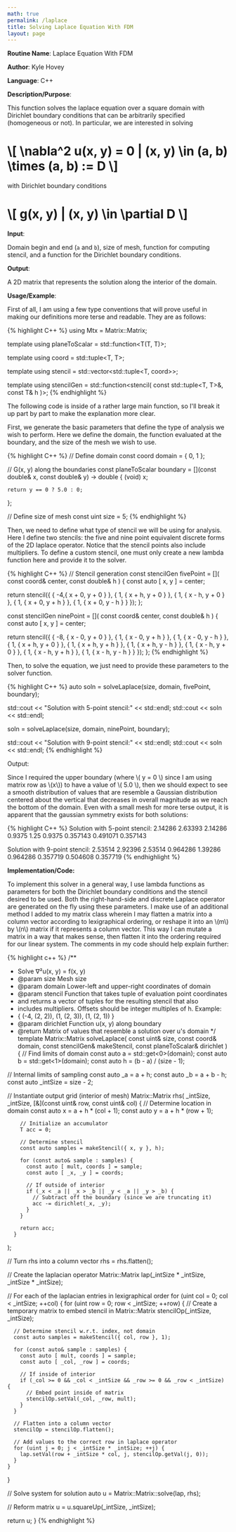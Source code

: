 ```yaml
---
math: true
permalink: /laplace
title: Solving Laplace Equation With FDM
layout: page
---
```


**Routine Name**: Laplace Equation With FDM

**Author**: Kyle Hovey

**Language**: C++

**Description/Purpose**:

This function solves the laplace equation over a square domain with Dirichlet boundary conditions that can be arbitrarily specified (homogeneous or not). In particular, we are interested in solving

# \\[ \nabla^2 u(x, y) = 0 | (x, y) \in (a, b) \times (a, b) := D \\]

with Dirichlet boundary conditions

# \\[ g(x, y) | (x, y) \in \partial D \\]

**Input**:

Domain begin and end (`a` and `b`), size of mesh, function for computing stencil, and a function for the Dirichlet boundary conditions.

**Output**:

A 2D matrix that represents the solution along the interior of the domain.

**Usage/Example**:

First of all, I am using a few type conventions that will prove useful in making our definitions more terse and readable. They are as follows:

{% highlight C++ %}
using Mtx = Matrix::Matrix<double>;

template <typename T>
using planeToScalar = std::function<T(T, T)>;

template <typename T>
using coord = std::tuple<T, T>;

template <typename T>
using stencil = std::vector<std::tuple<T, coord<T>>>;

template <typename T>
using stencilGen = std::function<stencil<T>(
    const std::tuple<T, T>&,
    const T& h
)>;
{% endhighlight %}

The following code is inside of a rather large main function, so I'll break it up part by part to make the explanation more clear.

First, we generate the basic parameters that define the type of analysis we wish to perform. Here we define the domain, the function evaluated at the boundary, and the size of the mesh we wish to use.

{% highlight C++ %}
// Define domain
const coord<double> domain = { 0, 1 };

// G(x, y) along the boundaries
const planeToScalar<double> boundary =
  [](const double& x, const double& y) -> double {
    (void) x;

    return y == 0 ? 5.0 : 0;
  };

// Define size of mesh
const uint size = 5;
{% endhighlight %}

Then, we need to define what type of stencil we will be using for analysis. Here I define two stencils: the five and nine point equivalent discrete forms of the 2D laplace operator. Notice that the stencil points also include multipliers. To define a custom stencil, one must only create a new lambda function here and provide it to the solver.

{% highlight C++ %}
// Stencil generation
const stencilGen<double> fivePoint = [](
    const coord<double>& center,
    const double& h
) {
  const auto [ x, y ] = center;

  return stencil<double>({
    { -4,{ x + 0, y + 0 } },
    { 1, { x + h, y + 0 } },
    { 1, { x - h, y + 0 } },
    { 1, { x + 0, y + h } },
    { 1, { x + 0, y - h } }
  });
};

const stencilGen<double> ninePoint = [](
    const coord<double>& center,
    const double& h
) {
  const auto [ x, y ] = center;

  return stencil<double>({
    { -8, { x - 0, y + 0 } },
    { 1,  { x - 0, y + h } },
    { 1,  { x - 0, y - h } },
    { 1,  { x + h, y + 0 } },
    { 1,  { x + h, y + h } },
    { 1,  { x + h, y - h } },
    { 1,  { x - h, y + 0 } },
    { 1,  { x - h, y + h } },
    { 1,  { x - h, y - h } }
  });
};
{% endhighlight %}

Then, to solve the equation, we just need to provide these parameters to the solver function.

{% highlight C++ %}
auto soln = solveLaplace<double>(size, domain, fivePoint, boundary);

std::cout << "Solution with 5-point stencil:" << std::endl;
std::cout << soln << std::endl;

soln = solveLaplace<double>(size, domain, ninePoint, boundary);

std::cout << "Solution with 9-point stencil:" << std::endl;
std::cout << soln << std::endl;
{% endhighlight %}

Output:

Since I required the upper boundary (where \\( y = 0 \\) since I am using matrix row as \\(x\\)) to have a value of \\( 5.0 \\), then we should expect to see a smooth distribution of values that are resemble a Gaussian distribution centered about the vertical that decreases in overall magnitude as we reach the bottom of the domain. Even with a small mesh for more terse output, it is apparent that the gaussian symmetry exists for both solutions:

{% highlight C++ %}
Solution with 5-point stencil:
2.14286 2.63393 2.14286
0.9375 1.25 0.9375
0.357143 0.491071 0.357143

Solution with 9-point stencil:
2.53514 2.92396 2.53514
0.964286 1.39286 0.964286
0.357719 0.504608 0.357719
{% endhighlight %}

**Implementation/Code:**

To implement this solver in a general way, I use lambda functions as parameters for both the Dirichlet boundary conditions and the stencil desired to be used. Both the right-hand-side and discrete Laplace operator are generated on the fly using these parameters. I make use of an additional method I added to my matrix class wherein I may flatten a matrix into a column vector according to lexigraphical ordering, or reshape it into an \\(m\\) by \\(n\\) matrix if it represents a column vector. This way I can mutate a matrix in a way that makes sense, then flatten it into the ordering required for our linear system. The comments in my code should help explain further:

{% highlight c++ %}
/**
 * Solve ∇²u(x, y) = f(x, y)
 * @param size Mesh size
 * @param domain Lower-left and upper-right coordinates of domain
 * @param stencil Function that takes tuple of evaluation point coordinates
 *  and returns a vector of tuples for the resulting stencil that also
 *  includes multipliers. Offsets should be integer multiples of h. Example:
 *    { (-4, (2, 2)), (1, (2, 3)), (1, (2, 1)) }
 * @param dirichlet Function u(x, y) along boundary
 * @return Matrix of values that resemble a solution over u's domain
 */
template <typename T>
Matrix::Matrix<T> solveLaplace(
    const uint& size,
    const coord<T>& domain,
    const stencilGen<T>& makeStencil,
    const planeToScalar<T>& dirichlet
) {
  // Find limits of domain
  const auto a = std::get<0>(domain);
  const auto b = std::get<1>(domain);
  const auto h = (b - a) / (size - 1);

  // Internal limits of sampling
  const auto _a = a + h;
  const auto _b = a + b - h;
  const auto _intSize = size - 2;

  // Instantiate output grid (interior of mesh)
  Matrix::Matrix<T> rhs(
      _intSize,
      _intSize,
      [&](const uint& row, const uint& col) {
        // Determine location in domain
        const auto x = a + h * (col + 1);
        const auto y = a + h * (row + 1);

        // Initialize an accumulator
        T acc = 0;

        // Determine stencil
        const auto samples = makeStencil({ x, y }, h);

        for (const auto& sample : samples) {
          const auto [ mult, coords ] = sample;
          const auto [ _x, _y ] = coords;

          // If outside of interior
          if (_x < _a || _x > _b || _y < _a || _y > _b) {
            // Subtract off the boundary (since we are truncating it)
            acc -= dirichlet(_x, _y);
          }
        }

        return acc;
      }
  );

  // Turn rhs into a column vector
  rhs = rhs.flatten();

  // Create the laplacian operator
  Matrix::Matrix<T> lap(_intSize * _intSize, _intSize * _intSize);

  // For each of the laplacian entries in lexigraphical order
  for (uint col = 0; col < _intSize; ++col) {
    for (uint row = 0; row < _intSize; ++row) {
      // Create a temporary matrix to embed stencil in
      Matrix::Matrix<T> stencilOp(_intSize, _intSize);

      // Determine stencil w.r.t. index, not domain
      const auto samples = makeStencil({ col, row }, 1);

      for (const auto& sample : samples) {
        const auto [ mult, coords ] = sample;
        const auto [ _col, _row ] = coords;

        // If inside of interior
        if (_col >= 0 && _col < _intSize && _row >= 0 && _row < _intSize) {
          // Embed point inside of matrix
          stencilOp.setVal(_col, _row, mult);
        }
      }

      // Flatten into a column vector
      stencilOp = stencilOp.flatten();

      // Add values to the correct row in laplace operator
      for (uint j = 0; j < _intSize * _intSize; ++j) {
        lap.setVal(row + _intSize * col, j, stencilOp.getVal(j, 0));
      }
    }
  }

  // Solve system for solution
  auto u = Matrix::Matrix<T>::solve(lap, rhs);

  // Reform matrix
  u = u.squareUp(_intSize, _intSize);

  return u;
}
{% endhighlight %}
